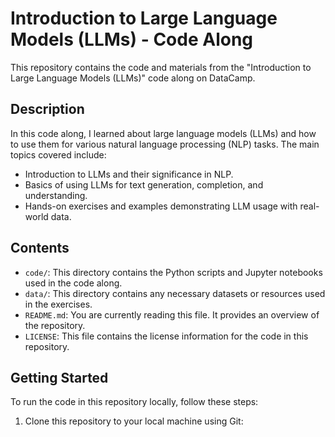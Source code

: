 # Introduction to Large Language Models (LLMs) - Code Along

This repository contains the code and materials from the "Introduction to Large Language Models (LLMs)" code along on DataCamp.

## Description

In this code along, I learned about large language models (LLMs) and how to use them for various natural language processing (NLP) tasks. The main topics covered include:

- Introduction to LLMs and their significance in NLP.
- Basics of using LLMs for text generation, completion, and understanding.
- Hands-on exercises and examples demonstrating LLM usage with real-world data.

## Contents

- `code/`: This directory contains the Python scripts and Jupyter notebooks used in the code along.
- `data/`: This directory contains any necessary datasets or resources used in the exercises.
- `README.md`: You are currently reading this file. It provides an overview of the repository.
- `LICENSE`: This file contains the license information for the code in this repository.

## Getting Started

To run the code in this repository locally, follow these steps:

1. Clone this repository to your local machine using Git:
